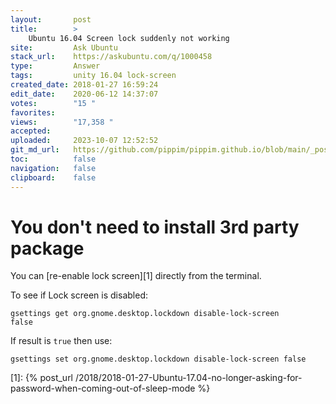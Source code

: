 ```yaml
---
layout:       post
title:        >
    Ubuntu 16.04 Screen lock suddenly not working
site:         Ask Ubuntu
stack_url:    https://askubuntu.com/q/1000458
type:         Answer
tags:         unity 16.04 lock-screen
created_date: 2018-01-27 16:59:24
edit_date:    2020-06-12 14:37:07
votes:        "15 "
favorites:    
views:        "17,358 "
accepted:     
uploaded:     2023-10-07 12:52:52
git_md_url:   https://github.com/pippim/pippim.github.io/blob/main/_posts/2018/2018-01-27-Ubuntu-16.04-Screen-lock-suddenly-not-working.md
toc:          false
navigation:   false
clipboard:    false
---
```


# You don't need to install 3rd party package

You can [re-enable lock screen][1] directly from the terminal.

To see if Lock screen is disabled:

``` 
gsettings get org.gnome.desktop.lockdown disable-lock-screen
false
```

If result is `true` then use:

``` 
gsettings set org.gnome.desktop.lockdown disable-lock-screen false
```


  [1]: {% post_url /2018/2018-01-27-Ubuntu-17.04-no-longer-asking-for-password-when-coming-out-of-sleep-mode %}
